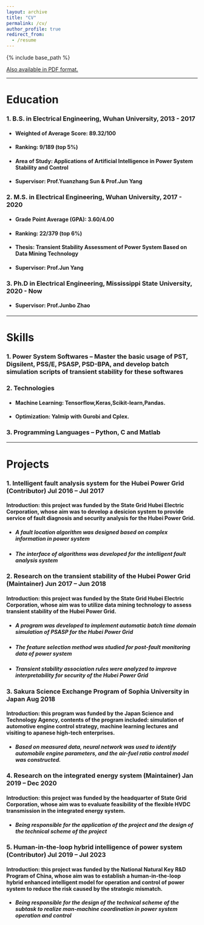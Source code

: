 ```yaml
---
layout: archive
title: "CV"
permalink: /cv/
author_profile: true
redirect_from:
  - /resume
---
```


{% include base_path %}

[Also available in PDF format.](https://github.com/TBendong/TBendong.github.io/blob/master/CV_Bendong%20Tan.pdf )

------

# Education

### 1. B.S. in Electrical Engineering, Wuhan University, 2013 - 2017

* #### Weighted of Average Score: 89.32/100

* #### Ranking: 9/189 (top 5%)

* #### Area of Study: Applications of Artificial Intelligence in Power System Stability and Control

* #### Supervisor: Prof.Yuanzhang Sun & Prof.Jun Yang

### 2. M.S. in Electrical Engineering, Wuhan University, 2017 - 2020

- ####  Grade Point Average (GPA): 3.60/4.00

- #### Ranking: 22/379 (top 6%)

- #### Thesis: Transient Stability Assessment of Power System Based on Data Mining Technology

- #### Supervisor: Prof.Jun Yang

### 3. Ph.D in  Electrical Engineering, Mississippi State University, 2020 - Now

- #### Supervisor: Prof.Junbo Zhao

------

# Skills
### 1. Power System Softwares – Master the basic usage of PST, Digsilent, PSS/E, PSASP, PSD-BPA, and develop batch simulation scripts of transient stability for these softwares

### 2. Technologies

- #### Machine Learning: Tensorflow,Keras,Scikit-learn,Pandas.

- #### Optimization: Yalmip with Gurobi and Cplex.

### 3. Programming Languages – Python, C and Matlab

------

Projects
======
### 1. Intelligent fault analysis system for the Hubei Power Grid (Contributor)         Jul 2016 – Jul 2017

#### Introduction: this project was funded by the State Grid Hubei Electric Corporation, whose aim was to develop a desicion system to provide service of fault diagnosis and security analysis for the Hubei Power Grid.

- ##### A fault location algorithm was designed based on complex information in power system

- ##### The interface of algorithms was developed for the intelligent fault analysis system

###  2. Research on the transient stability of the Hubei Power Grid (Maintainer)       Jun 2017 – Jun 2018

#### Introduction: this project was funded by the State Grid Hubei Electric Corporation, whose aim was to utilize data mining technology to assess transient stability of the Hubei Power Grid.

- ##### A program was developed to implement automatic batch time domain simulation of PSASP for the Hubei Power Grid

- ##### The feature selection method was studied for post-fault monitoring data of power system

- ##### Transient stability association rules were analyzed to improve interpretability for security of the Hubei Power Grid

### 3. Sakura Science Exchange Program of Sophia University in Japan Aug 2018

#### Introduction: this program was funded by the Japan Science and Technology Agency, contents of the program included: simulation of automotive engine control strategy, machine learning lectures and visiting to apanese high-tech enterprises.

- ##### Based on measured data, neural network was used to identify automobile engine parameters, and the air-fuel ratio control model was constructed.

### 4. Research on the integrated energy system (Maintainer) Jan 2019 – Dec 2020

#### Introduction: this project was funded by the headquarter of State Grid Corporation, whose aim was to evaluate feasibility of the flexible HVDC transmission in the integrated energy system.

- ##### Being responsible for the application of the project and the design of the technical scheme of the project

### 5. Human-in-the-loop hybrid intelligence of power system (Contributor) Jul 2019 – Jul 2023

#### Introduction: this project was funded by the National Natural Key R&D Program of China, whose aim was to establish a human-in-the-loop hybrid enhanced intelligent model for operation and control of power system to reduce the risk caused by the strategic mismatch.

- ##### Being responsible for the design of the technical scheme of the subtask to realize man-machine coordination in power system operation and control
